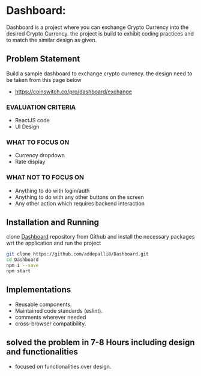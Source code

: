 # Dashboard:

Dashboard is a project where you can exchange Crypto Currency into the desired Crypto Currency. the project is build to exhibit coding practices and to match the similar design as given.


## Problem Statement
Build a sample dashboard to exchange crypto currency. the design need to be taken from this page below
- https://coinswitch.co/pro/dashboard/exchange

### EVALUATION CRITERIA
- ReactJS code
- UI Design
### WHAT TO FOCUS ON
- Currency dropdown
- Rate display
### WHAT NOT TO FOCUS ON
- Anything to do with login/auth
- Anything to do with any other buttons on the screen
- Any other action which requires backend interaction


## Installation and Running

clone [Dashboard](https://github.com/addepalli8/Dashboard) repository from Github and install the necessary packages wrt the application and run the project

```bash
git clone https://github.com/addepalli8/Dashboard.git
cd Dashboard
npm i --save
npm start
```

## Implementations
- Reusable components.
- Maintained code standards (eslint).
- comments wherever needed
- cross-browser compatibility.

## solved the problem in 7-8 Hours including design and functionalities
- focused on functionalities over design.
